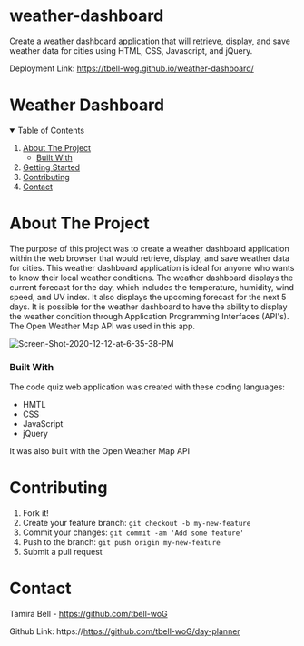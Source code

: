 # weather-dashboard

Create a weather dashboard application that will retrieve, display, and save weather data for cities using HTML, CSS, Javascript, and jQuery.

Deployment Link: https://tbell-wog.github.io/weather-dashboard/

# Weather Dashboard
<!-- TABLE OF CONTENTS -->
<details open="open">
  <summary>Table of Contents</summary>
  <ol>
    <li>
      <a href="about-the-project">About The Project</a>
      <ul>
        <li><a href="built-with">Built With</a></li>
      </ul>
    </li>
    <li><a href="getting-started">Getting Started</a></li>
    <li><a href="contributing">Contributing</a></li>
    <li><a href="contact">Contact</a></li>
  </ol>

# About The Project
The purpose of this project was to create a weather dashboard application within the web browser that would retrieve, display, and save weather data for cities. This weather dashboard application is ideal for anyone who wants to know their local weather conditions. The weather dashboard displays the current forecast for the day, which includes the temperature, humidity, wind speed, and UV index. It also displays the upcoming forecast for the next 5 days. It is possible for the weather dashboard to have the ability to display the weather condition through Application Programming Interfaces (API's). The Open Weather Map API was used in this app. 

<img src="https://i.ibb.co/hWtvDNJ/Screen-Shot-2020-12-12-at-6-35-38-PM.png" alt="Screen-Shot-2020-12-12-at-6-35-38-PM" border="0">

### Built With
The code quiz web application was created with these coding languages:
* HMTL
* CSS
* JavaScript
* jQuery

It was also built with the Open Weather Map API

# Contributing
1. Fork it!
2. Create your feature branch: `git checkout -b my-new-feature`
3. Commit your changes: `git commit -am 'Add some feature'`
4. Push to the branch: `git push origin my-new-feature`
5. Submit a pull request

# Contact

Tamira Bell - https://github.com/tbell-woG

Github Link: https://https://github.com/tbell-woG/day-planner